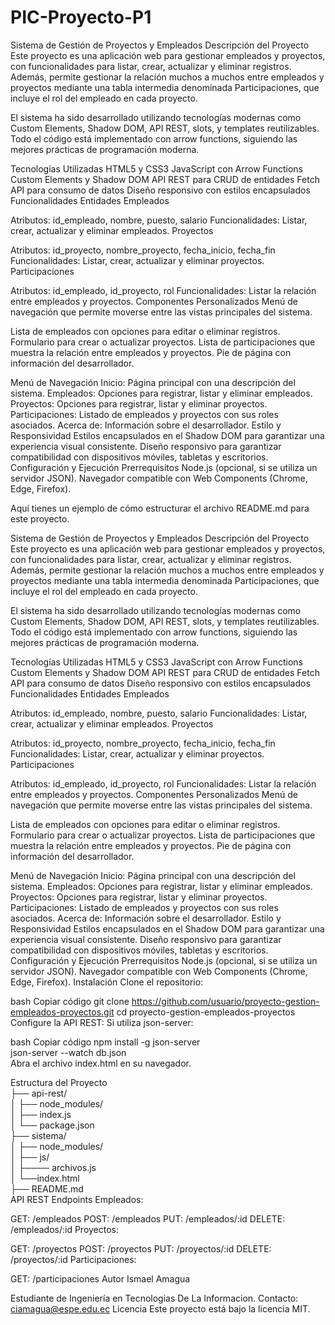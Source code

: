 # PIC-Proyecto-P1
Sistema de Gestión de Proyectos y Empleados
Descripción del Proyecto
Este proyecto es una aplicación web para gestionar empleados y proyectos, con funcionalidades para listar, crear, actualizar y eliminar registros. Además, permite gestionar la relación muchos a muchos entre empleados y proyectos mediante una tabla intermedia denominada Participaciones, que incluye el rol del empleado en cada proyecto.

El sistema ha sido desarrollado utilizando tecnologías modernas como Custom Elements, Shadow DOM, API REST, slots, y templates reutilizables. Todo el código está implementado con arrow functions, siguiendo las mejores prácticas de programación moderna.

Tecnologías Utilizadas
HTML5 y CSS3
JavaScript con Arrow Functions
Custom Elements y Shadow DOM
API REST para CRUD de entidades
Fetch API para consumo de datos
Diseño responsivo con estilos encapsulados
Funcionalidades
Entidades
Empleados

Atributos: id_empleado, nombre, puesto, salario
Funcionalidades: Listar, crear, actualizar y eliminar empleados.
Proyectos

Atributos: id_proyecto, nombre_proyecto, fecha_inicio, fecha_fin
Funcionalidades: Listar, crear, actualizar y eliminar proyectos.
Participaciones

Atributos: id_empleado, id_proyecto, rol
Funcionalidades: Listar la relación entre empleados y proyectos.
Componentes Personalizados
<nav-bar>
Menú de navegación que permite moverse entre las vistas principales del sistema.

<employee-list>
Lista de empleados con opciones para editar o eliminar registros.

<project-form>
Formulario para crear o actualizar proyectos.

<participation-list>
Lista de participaciones que muestra la relación entre empleados y proyectos.

<footer-bar>
Pie de página con información del desarrollador.

Menú de Navegación
Inicio: Página principal con una descripción del sistema.
Empleados:
Opciones para registrar, listar y eliminar empleados.
Proyectos:
Opciones para registrar, listar y eliminar proyectos.
Participaciones:
Listado de empleados y proyectos con sus roles asociados.
Acerca de: Información sobre el desarrollador.
Estilo y Responsividad
Estilos encapsulados en el Shadow DOM para garantizar una experiencia visual consistente.
Diseño responsivo para garantizar compatibilidad con dispositivos móviles, tabletas y escritorios.
Configuración y Ejecución
Prerrequisitos
Node.js (opcional, si se utiliza un servidor JSON).
Navegador compatible con Web Components (Chrome, Edge, Firefox).

Aquí tienes un ejemplo de cómo estructurar el archivo README.md para este proyecto.

Sistema de Gestión de Proyectos y Empleados
Descripción del Proyecto
Este proyecto es una aplicación web para gestionar empleados y proyectos, con funcionalidades para listar, crear, actualizar y eliminar registros. Además, permite gestionar la relación muchos a muchos entre empleados y proyectos mediante una tabla intermedia denominada Participaciones, que incluye el rol del empleado en cada proyecto.

El sistema ha sido desarrollado utilizando tecnologías modernas como Custom Elements, Shadow DOM, API REST, slots, y templates reutilizables. Todo el código está implementado con arrow functions, siguiendo las mejores prácticas de programación moderna.

Tecnologías Utilizadas
HTML5 y CSS3
JavaScript con Arrow Functions
Custom Elements y Shadow DOM
API REST para CRUD de entidades
Fetch API para consumo de datos
Diseño responsivo con estilos encapsulados
Funcionalidades
Entidades
Empleados

Atributos: id_empleado, nombre, puesto, salario
Funcionalidades: Listar, crear, actualizar y eliminar empleados.
Proyectos

Atributos: id_proyecto, nombre_proyecto, fecha_inicio, fecha_fin
Funcionalidades: Listar, crear, actualizar y eliminar proyectos.
Participaciones

Atributos: id_empleado, id_proyecto, rol
Funcionalidades: Listar la relación entre empleados y proyectos.
Componentes Personalizados
<nav-bar>
Menú de navegación que permite moverse entre las vistas principales del sistema.

<employee-list>
Lista de empleados con opciones para editar o eliminar registros.

<project-form>
Formulario para crear o actualizar proyectos.

<participation-list>
Lista de participaciones que muestra la relación entre empleados y proyectos.

<footer-bar>
Pie de página con información del desarrollador.

Menú de Navegación
Inicio: Página principal con una descripción del sistema.
Empleados:
Opciones para registrar, listar y eliminar empleados.
Proyectos:
Opciones para registrar, listar y eliminar proyectos.
Participaciones:
Listado de empleados y proyectos con sus roles asociados.
Acerca de: Información sobre el desarrollador.
Estilo y Responsividad
Estilos encapsulados en el Shadow DOM para garantizar una experiencia visual consistente.
Diseño responsivo para garantizar compatibilidad con dispositivos móviles, tabletas y escritorios.
Configuración y Ejecución
Prerrequisitos
Node.js (opcional, si se utiliza un servidor JSON).
Navegador compatible con Web Components (Chrome, Edge, Firefox).
Instalación
Clone el repositorio:

bash
Copiar código
git clone https://github.com/usuario/proyecto-gestion-empleados-proyectos.git
cd proyecto-gestion-empleados-proyectos
Configure la API REST:
Si utiliza json-server:

bash
Copiar código
npm install -g json-server  
json-server --watch db.json  
Abra el archivo index.html en su navegador.

Estructura del Proyecto  
├── api-rest/  
│ ├── node_modules/  
│ ├── index.js  
│ └── package.json  
├── sistema/  
│ ├── node_modules/  
│ ├── js/  
│ ├──── archivos.js  
│ └──index.html  
├── README.md  
API REST
Endpoints
Empleados:

GET: /empleados
POST: /empleados
PUT: /empleados/:id
DELETE: /empleados/:id
Proyectos:

GET: /proyectos
POST: /proyectos
PUT: /proyectos/:id
DELETE: /proyectos/:id
Participaciones:

GET: /participaciones
Autor
Ismael Amagua

Estudiante de Ingeniería en Tecnologias De La Informacion.
Contacto: ciamagua@espe.edu.ec
Licencia
Este proyecto está bajo la licencia MIT.
